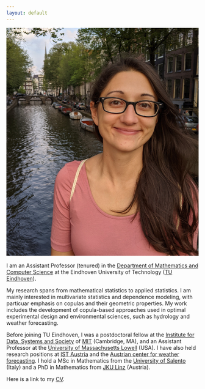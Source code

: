 ```yaml
---
layout: default
---
```


<img class="profile-picture" src="eli.jpg">

I am an Assistant Professor (tenured) in the [Department of Mathematics and Computer Science](https://www.tue.nl/en/our-university/departments/mathematics-and-computer-science) at the Eindhoven University of Technology ([TU Eindhoven](https://www.tue.nl)).
<br>

My research spans from mathematical statistics to applied statistics. I am mainly interested in multivariate statistics and dependence modeling, with particuar emphasis on copulas and their geometric properties. My work includes the development of copula-based approaches used in optimal experimental design and environmental sciences, such as hydrology and weather forecasting.
<br>

Before joining TU Eindhoven, I was a postdoctoral fellow at the [Institute for Data, Systems and Society](https://idss.mit.edu/) of [MIT](https://www.mit.edu) (Cambridge, MA), and an Assistant Professor at the  [University of Massachusetts Lowell](https://www.uml.edu/sciences/mathematics/) (USA). I have also held research positions at [IST Austria](https://ist.ac.at/en/home/) and the [Austrian center for weather forecasting](https://www.zamg.ac.at/cms/en/news). I hold a MSc in Mathematics from the [University of Salento](https://international.unisalento.it/departments/mathematics-and-physics) (Italy) and a PhD in Mathematics from [JKU Linz](https://www.jku.at/en/institute-of-applied-statistics/) (Austria). 
<br>

Here is a link to my [CV](PerroneCV.pdf).
